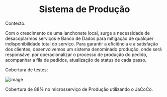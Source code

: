 <h1 align="center"> Sistema de Produção </h1>

Contexto:

Com o crescimento de uma lanchonete local, surge a necessidade de desacoplarmos serviços e Banco de Dados para mitigação de qualquer indisponibilidade total do serviço.
Para garantir a eficiência e a satisfação dos clientes, desenvolvemos um sistema denominado produção, onde será responsável por operacionalizar o processo de produção do pedido, acompanhar a fila de pedidos, atualização de status de cada passo.

Cobertura de testes:

![image](https://github.com/LouisMatos/pos_tech_fiap_producao/assets/40615923/fcfb0e66-a75b-4c81-817a-fbfd82722bb8)


Cobertura de 88% no microsserviço de Produção utilizando o JaCoCo.
